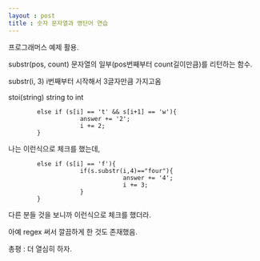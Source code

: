 ```yaml
---
layout : post
title : 숫자 문자열과 영단어 연습
---
```

프로그래머스 예제 활용.

substr(pos, count) 문자열의 일부(pos번째부터 count길이만큼)를 리턴하는 함수.

substr(i, 3) i번째부터 시작해서 3글자만큼 가지고옴

stoi(string) string to int

            else if (s[i] == 't' && s[i+1] == 'w'){         
                        answer += '2';
                        i += 2;
            }

나는 이런식으로 체크를 했는데,

            else if (s[i] == 'f'){
                        if(s.substr(i,4)=="four"){
                                    answer += '4';
                                    i += 3;
                        }
            }

다른 분들 것을 보니까 이런식으로 체크를 했더라.

아예 regex 써서 깔끔하게 한 것도 존재했음.

총평 : 더 열심히 하자.
